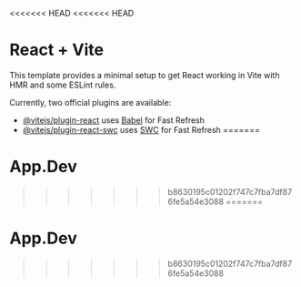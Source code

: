 <<<<<<< HEAD
<<<<<<< HEAD
# React + Vite

This template provides a minimal setup to get React working in Vite with HMR and some ESLint rules.

Currently, two official plugins are available:

- [@vitejs/plugin-react](https://github.com/vitejs/vite-plugin-react/blob/main/packages/plugin-react/README.md) uses [Babel](https://babeljs.io/) for Fast Refresh
- [@vitejs/plugin-react-swc](https://github.com/vitejs/vite-plugin-react-swc) uses [SWC](https://swc.rs/) for Fast Refresh
=======
# App.Dev
>>>>>>> b8630195c01202f747c7fba7df876fe5a54e3088
=======
# App.Dev
>>>>>>> b8630195c01202f747c7fba7df876fe5a54e3088
